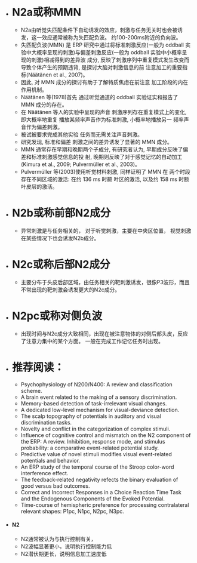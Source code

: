- # N2a或称MMN  
	- N2a由听觉失匹配条件下自动诱发的效应，刺激与任务无关时也会被诱发，这一效应通常被称为失匹配负波。 约100-200ms附近的负向波。  
	- 失匹配负波(MMN) 是 ERP 研究中通过将标准刺激反应(一般为 oddball 实验中大概率呈现的刺激)与偏差刺激反应(一般为 oddball 实验中小概率呈现的刺激)相减得到的差异波 成分, 反映了刺激序列中重复模式发生改变而导致个体产生的预期违背, 是探讨大脑对刺激信息的前 注意加工的重要指标(Näätänen et al., 2007)。  
	- 因此, 对 MMN 成分的探讨有助于了解特质焦虑在前注意 加工阶段的内在作用机制。
	- Näätänen 等(1978)首先 通过听觉通道的 oddball 实验证实和报告了 MMN 成分的存在。 
	- 在 Näätänen 等人的实验中呈现的声音 刺激序列存在重复模式上的变化, 即大概率地重复 播放某频率声音作为标准刺激, 小概率地播放另一 频率声音作为偏差刺激。  
	- 被试被要求完成其他实验 任务而无需关注声音刺激。 
	- 研究发现, 标准和偏差 刺激之间的差异诱发了显著的 MMN 成分。  
	- MMN 通常存在早期和晚期两个子成分, 有研究者认为, 早期成分反映了偏差和标准刺激感觉信息的投 射, 晚期则反映了对于感觉记忆的自动加工(Kimura et al., 2009; Pulvermüller et al., 2003)。
	- Pulvermüller 等(2003)使用听觉材料刺激, 同样证明了 MMN 在 两个时段存在不同区域的激活: 在约 136 ms 时颞 叶区的激活, 以及约 158 ms 时额叶皮层的激活。  
- # N2b或称前部N2成分  
	- 异常刺激是与任务相关的， 对于听觉刺激，主要在中央区位置， 视觉刺激在某些情况下也会诱发N2b成分。  
- # N2c或称后部N2成分  
	- 主要分布于头皮后部区域，由任务相关的靶刺激诱发，很像P3波形，而且不常出现的靶刺激会诱发更大的N2c成分。  
- # N2pc或称对侧负波  
	- 出现时间与N2c成分大致相同，出现在被注意物体的对侧后部头皮，反应了注意力集中的某个方面。 一般在完成工作记忆任务时出现。  
- # 推荐阅读：  
	- Psychophysiology of N200/N400: A review and classification scheme.  
	- A brain event related to the making of a sensory discrimination.  
	- Memory-based detection of task-irrelevant visual changes.  
	- A dedicated low-level mechanism for visual-deviance detection.  
	- The scalp topography of potentials in auditory and visual discrimination tasks. 
	- Novelty and conflict in the categorization of complex stimuli.  
	- Influence of cognitive control and mismatch on the N2 component of the ERP: A review. Inhibition, response mode, and stimulus probability: a comparative event-related potential study.  
	- Predictive value of novel stimuli modifies visual event-related potentials and behavior.  
	- An ERP study of the temporal course of the Stroop color-word interference effect.  
	- The feedback-related negativity refects the binary evaluation of good versus bad outcomes.  
	- Correct and Incorrect Responses in a Choice Reaction Time Task and the Endogenous Components of the Evoked Potential.  
	- Time-course of hemispheric preference for processing contralateral relevant shapes: P1pc, N1pc, N2pc, N3pc.  
- #### N2  
	- N2通常被认为与执行控制有关，  
	- N2波幅显著更小，说明执行控制能力低  
	- N2潜伏期更长，说明信息加工速度低  